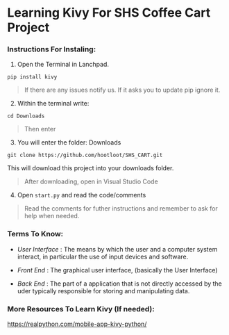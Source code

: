 # Learning Kivy For SHS Coffee Cart Project

### Instructions For Instaling:
1. Open the Terminal in Lanchpad.

```pip install kivy```

> If there are any issues notify us. If it asks you to update pip ignore it. 

2. Within the terminal write:

```cd Downloads```
> Then enter

3. You will enter the folder: Downloads

```git clone https://github.com/hootloot/SHS_CART.git```

This will download this project into your downloads folder. 
> After downloading, open in Visual Studio Code

4. Open ```start.py``` and read the code/comments

> Read the comments for futher instructions and remember to ask for help when needed.

### Terms To Know:

- *User Interface* : The means by which the user and a computer system interact, in particular the use of input devices and software. 

- *Front End* : The graphical user interface, (basically the User Interface)


- *Back End* : The part of a application that is not directly accessed by the uder typically responsible for storing and manipulating data. 

### More Resources To Learn Kivy (If needed):
https://realpython.com/mobile-app-kivy-python/




